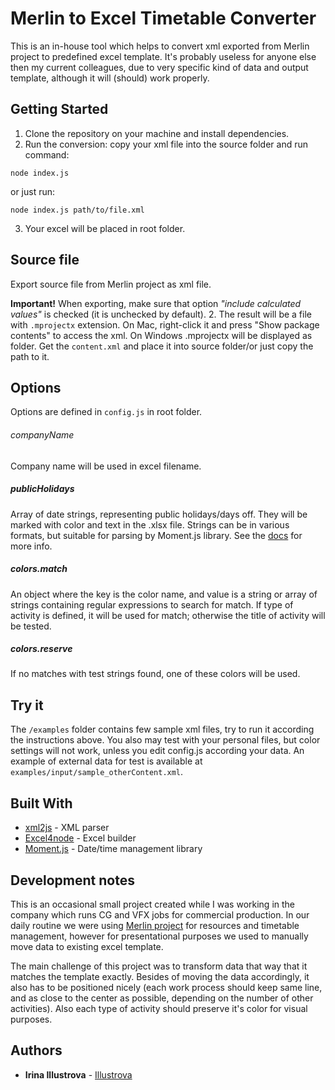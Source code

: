 # Merlin to Excel Timetable Converter

This is an in-house tool which helps to convert xml exported from Merlin project to predefined excel template. It's probably useless for anyone else then my current colleagues, due to very specific kind of data and output template, although it will (should) work properly.

## Getting Started

1. Clone the repository  on your machine and install dependencies.
2. Run the conversion: copy your xml file into the source folder and run command:
```
node index.js
```

or just run:

```
node index.js path/to/file.xml
```

3. Your excel will be placed in root folder.

## Source file

Export source file from Merlin project as xml file.

__Important!__ When exporting, make sure that option *"include calculated values"* is checked (it is unchecked by default).
2. The result will be a file with `.mprojectx` extension. On Mac, right-click it and press "Show package contents" to access the xml. On Windows .mprojectx will be displayed as folder. Get the `content.xml` and place it into source folder/or just copy the path to it.

## Options

Options are defined in `config.js` in root folder.

###### companyName ######
Company name will be used in excel filename.
##### publicHolidays #####
Array of date strings, representing public holidays/days off. They will be marked with color and text in the .xlsx file. Strings can be in various formats, but suitable for parsing by Moment.js library. See the [docs](https://momentjs.com/docs/#/parsing/string/) for more info.
##### colors.match #####
An object where the key is the color name, and value is a string or array of strings containing regular expressions to search for match. If type of activity is defined, it will be used for match; otherwise the title of activity will be tested.
##### colors.reserve #####
If no matches with test strings found, one of these colors will be used.

## Try it

The ```/examples``` folder contains few sample xml files, try to run it according the instructions above. You also may test with your personal files, but color settings will not work, unless you edit config.js according your data. An example of external data for test is available at `examples/input/sample_otherContent.xml`.

## Built With

* [xml2js](https://github.com/Leonidas-from-XIV/node-xml2js) - XML parser
* [Excel4node](https://github.com/natergj/excel4node) - Excel builder
* [Moment.js](https://momentjs.com/) - Date/time management library

## Development notes
This is an occasional small project created while I was working in the company which runs CG and VFX jobs for commercial production. In our daily routine we were using [Merlin project](https://www.projectwizards.net/en/products/merlin-project/what-is) for resources and timetable management, however for presentational purposes we used to manually move data to existing excel template.

The main challenge of this project was to transform data that way that it matches the template exactly. Besides of moving the data accordingly, it also has to be positioned nicely (each work process should keep same line, and as close to the center as possible, depending on the number of other activities). Also each type of activity should preserve it's color for visual purposes.

## Authors

* **Irina Illustrova** - [Illustrova](https://github.com/Illustrova)